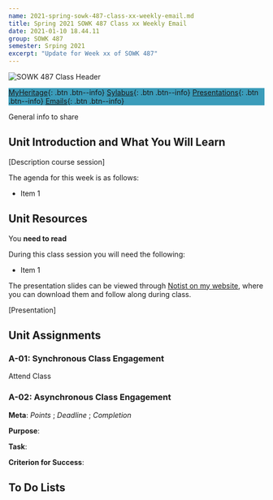 ```yaml
---
name: 2021-spring-sowk-487-class-xx-weekly-email.md
title: Spring 2021 SOWK 487 Class xx Weekly Email
date: 2021-01-10 18.44.11
group: SOWK 487
semester: Srping 2021
excerpt: "Update for Week xx of SOWK 487"
---
```


![SOWK 487 Class Header](https://jacobrcampbell.com/assets/media/2020-class-header-sowk-theories-of-practice-ii.png "SOWK 487 Class Header")

<div style="background-color: #3b9cba; width: 100%;" markdown="1">

[MyHeritage](https://myheritage.heritage.edu/ICS/Academics/SOWK/SOWK_487W/2021_SP-SOWK_487W-0/){: .btn .btn--info}
[Sylabus](https://jacobrcampbell.com/assets/media/2021-spring-sowk-487-syllabus.pdf){: .btn .btn--info}
[Presentations](https://presentations.jacobrcampbell.com){: .btn .btn--info}
[Emails](https://jacobrcampbell.com/communications/){: .btn .btn--info}

</div>

General info to share

## Unit Introduction and What You Will Learn

[Description course session]

The agenda for this week is as follows:

- Item 1

## Unit Resources

You **need to read** 

During this class session you will need the following:

- Item 1

The presentation slides can be viewed through [Notist on my website](https://presentations.jacobrcampbell.com), where you can download them and follow along during class.

[Presentation]

## Unit Assignments

### A-01: Synchronous Class Engagement

Attend Class

### A-02: Asynchronous Class Engagement

**Meta**: _Points_ ; _Deadline_ ; _Completion_ 

**Purpose**: 

**Task**: 

**Criterion for Success**: 

## To Do Lists
